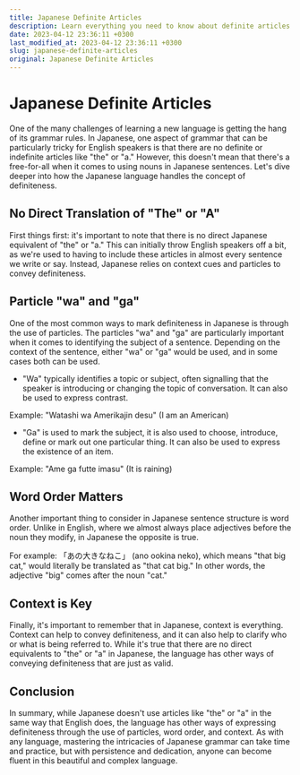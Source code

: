 ```yaml
---
title: Japanese Definite Articles
description: Learn everything you need to know about definite articles in Japanese, including when and how to use them.
date: 2023-04-12 23:36:11 +0300
last_modified_at: 2023-04-12 23:36:11 +0300
slug: japanese-definite-articles
original: Japanese Definite Articles
---
```

# Japanese Definite Articles

One of the many challenges of learning a new language is getting the hang of its grammar rules. In Japanese, one aspect of grammar that can be particularly tricky for English speakers is that there are no definite or indefinite articles like "the" or "a." However, this doesn't mean that there's a free-for-all when it comes to using nouns in Japanese sentences. Let's dive deeper into how the Japanese language handles the concept of definiteness.

## No Direct Translation of "The" or "A"

First things first: it's important to note that there is no direct Japanese equivalent of "the" or "a." This can initially throw English speakers off a bit, as we're used to having to include these articles in almost every sentence we write or say. Instead, Japanese relies on context cues and particles to convey definiteness.

## Particle "wa" and "ga"

One of the most common ways to mark definiteness in Japanese is through the use of particles. The particles "wa" and "ga" are particularly important when it comes to identifying the subject of a sentence. Depending on the context of the sentence, either "wa" or "ga" would be used, and in some cases both can be used.

- "Wa" typically identifies a topic or subject, often signalling that the speaker is introducing or changing the topic of conversation. It can also be used to express contrast.

Example: "Watashi wa Amerikajin desu" (I am an American)

- "Ga" is used to mark the subject, it is also used to choose, introduce, define or mark out one particular thing. It can also be used to express the existence of an item.

Example: "Ame ga futte imasu" (It is raining)

## Word Order Matters

Another important thing to consider in Japanese sentence structure is word order. Unlike in English, where we almost always place adjectives before the noun they modify, in Japanese the opposite is true. 

For example: 「あの大きなねこ」 (ano ookina neko), which means "that big cat," would literally be translated as "that cat big." In other words, the adjective "big" comes after the noun "cat."

## Context is Key

Finally, it's important to remember that in Japanese, context is everything. Context can help to convey definiteness, and it can also help to clarify who or what is being referred to. While it's true that there are no direct equivalents to "the" or "a" in Japanese, the language has other ways of conveying definiteness that are just as valid.

## Conclusion

In summary, while Japanese doesn't use articles like "the" or "a" in the same way that English does, the language has other ways of expressing definiteness through the use of particles, word order, and context. As with any language, mastering the intricacies of Japanese grammar can take time and practice, but with persistence and dedication, anyone can become fluent in this beautiful and complex language.
